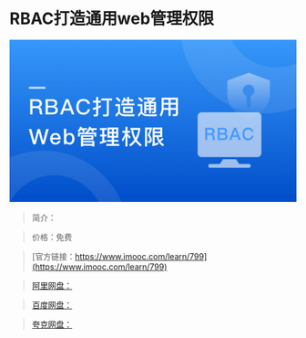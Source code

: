# RBAC打造通用web管理权限

![img](../../assets/5fe442f80001496005400304.jpg)

> 简介：

> 价格：免费

> [官方链接：https://www.imooc.com/learn/799](https://www.imooc.com/learn/799)

> [阿里网盘：]()

> [百度网盘：]()

> [夸克网盘：]()
